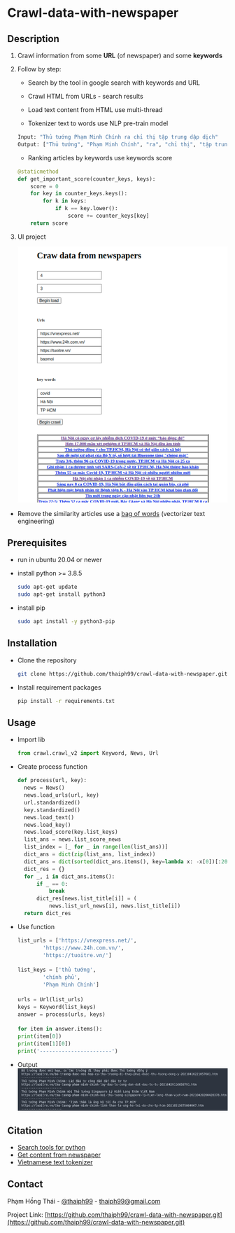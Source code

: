 # Crawl-data-with-newspaper

## Description

1. Crawl information from some **URL** (of newspaper) and some **keywords**

1. Follow by step:

   - Search by the tool in google search with keywords and URL

   - Crawl HTML from URLs - search results

   - Load text content from HTML use multi-thread

   - Tokenizer text to words use NLP pre-train model

   ```Python
   Input: "Thủ tướng Phạm Minh Chính ra chỉ thị tập trung dập dịch"
   Output: ["Thủ tướng", "Phạm Minh Chính", "ra", "chỉ thị", "tập trung", "dập", "dịch"]
   ```

   - Ranking articles by keywords use keywords score

   ```Python
   @staticmethod
   def get_important_score(counter_keys, keys):
       score = 0
       for key in counter_keys.keys():
           for k in keys:
               if k == key.lower():
                   score += counter_keys[key]
       return score
   ```

1. UI project

   ![image](images/UIproject.png)

- Remove the similarity articles use a [bag of words](https://en.wikipedia.org/wiki/Bag-of-words_model) (vectorizer text engineering)

## Prerequisites

- run in ubuntu 20.04 or newer

- install python >= 3.8.5

  ```sh
  sudo apt-get update
  sudo apt-get install python3
  ```

- install pip

  ```sh
  sudo apt install -y python3-pip
  ```

## Installation

- Clone the repository

  ```sh
  git clone https://github.com/thaiph99/crawl-data-with-newspaper.git
  ```

- Install requirement packages

  ```sh
  pip install -r requirements.txt
  ```

## Usage

- Import lib

  ```Python
  from crawl.crawl_v2 import Keyword, News, Url
  ```

- Create process function

  ```Python
  def process(url, key):
    news = News()
    news.load_urls(url, key)
    url.standardized()
    key.standardized()
    news.load_text()
    news.load_key()
    news.load_score(key.list_keys)
    list_ans = news.list_score_news
    list_index = [_ for _ in range(len(list_ans))]
    dict_ans = dict(zip(list_ans, list_index))
    dict_ans = dict(sorted(dict_ans.items(), key=lambda x: -x[0])[:20])
    dict_res = {}
    for _, i in dict_ans.items():
        if _ == 0:
            break
        dict_res[news.list_title[i]] = (
            news.list_url_news[i], news.list_title[i])
    return dict_res
  ```

- Use function

  ```Python
  list_urls = ['https://vnexpress.net/',
          'https://www.24h.com.vn/',
          'https://tuoitre.vn/']

  list_keys = ['thủ tướng',
          'chính phủ',
          'Phạm Minh Chính']

  urls = Url(list_urls)
  keys = Keyword(list_keys)
  answer = process(urls, keys)

  for item in answer.items():
  print(item[0])
  print(item[1][0])
  print('-----------------------')
  ```

- Output
  ![image](images/output.png)

## Citation

- [Search tools for python](https://github.com/MarioVilas/googlesearch.git)
- [Get content from newspaper](https://github.com/codelucas/newspaper.git)
- [Vietnamese text tokenizer](https://github.com/trungtv/pyvi.git)

## Contact

Phạm Hồng Thái - [@thaiph99](https://fb.com/thaiph99) - thaiph99@gmail.com

Project Link: [https://github.com/thaiph99/crawl-data-with-newspaper.git](https://github.com/thaiph99/crawl-data-with-newspaper.git)
